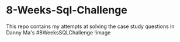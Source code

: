 # 8-Weeks-Sql-Challenge
This repo contains my attempts at solving the case study questions in Danny Ma's #8WeeksSQLChallenge
  !image[](https://raw.githubusercontent.com/Ashsky72/8-Weeks-Sql-Challenge/main/Assets/8-week-sql-challenge.png)
